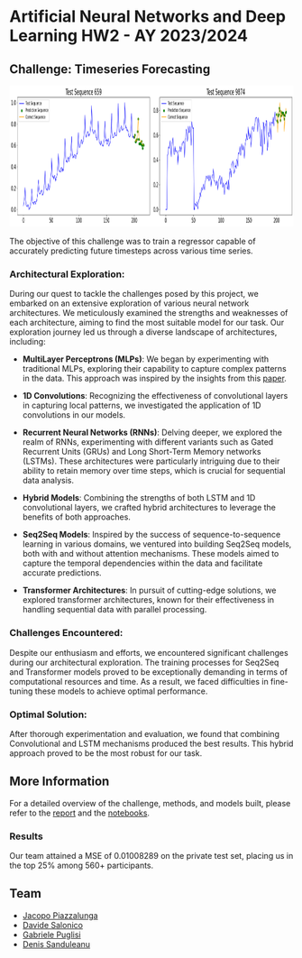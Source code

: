 # Artificial Neural Networks and Deep Learning HW2 - AY 2023/2024

## Challenge: Timeseries Forecasting

<p align="center">
	<img src="Images/head-image.png" height="250" />
</p>

The objective of this challenge was to train a regressor capable of accurately predicting future timesteps across various time series.

### Architectural Exploration:

During our quest to tackle the challenges posed by this project, we embarked on an extensive exploration of various neural network architectures. We meticulously examined the strengths and weaknesses of each architecture, aiming to find the most suitable model for our task. Our exploration journey led us through a diverse landscape of architectures, including:

- **MultiLayer Perceptrons (MLPs)**: We began by experimenting with traditional MLPs, exploring their capability to capture complex patterns in the data. This approach was inspired by the insights from this [paper](https://arxiv.org/abs/2304.04553).

- **1D Convolutions**: Recognizing the effectiveness of convolutional layers in capturing local patterns, we investigated the application of 1D convolutions in our models.

- **Recurrent Neural Networks (RNNs)**: Delving deeper, we explored the realm of RNNs, experimenting with different variants such as Gated Recurrent Units (GRUs) and Long Short-Term Memory networks (LSTMs). These architectures were particularly intriguing due to their ability to retain memory over time steps, which is crucial for sequential data analysis.

- **Hybrid Models**: Combining the strengths of both LSTM and 1D convolutional layers, we crafted hybrid architectures to leverage the benefits of both approaches.

- **Seq2Seq Models**: Inspired by the success of sequence-to-sequence learning in various domains, we ventured into building Seq2Seq models, both with and without attention mechanisms. These models aimed to capture the temporal dependencies within the data and facilitate accurate predictions.

- **Transformer Architectures**: In pursuit of cutting-edge solutions, we explored transformer architectures, known for their effectiveness in handling sequential data with parallel processing.

### Challenges Encountered:

Despite our enthusiasm and efforts, we encountered significant challenges during our architectural exploration. The training processes for Seq2Seq and Transformer models proved to be exceptionally demanding in terms of computational resources and time. As a result, we faced difficulties in fine-tuning these models to achieve optimal performance.

### Optimal Solution:

After thorough experimentation and evaluation, we found that combining Convolutional and LSTM mechanisms produced the best results. This hybrid approach proved to be the most robust for our task.

## More Information

For a detailed overview of the challenge, methods, and models built, please refer to the [report](Report_Challenge_2.pdf) and the [notebooks](/Notebooks).

### Results

Our team attained a MSE of 0.01008289 on the private test set, placing us in the top 25% among 560+ participants.

## Team
* [Jacopo Piazzalunga](https://github.com/Jacopopiazza)
* [Davide Salonico](https://github.com/DavideSalonico)
* [Gabriele Puglisi](https://github.com/GabP404)
* [Denis Sanduleanu](https://github.com/DenSandu)

